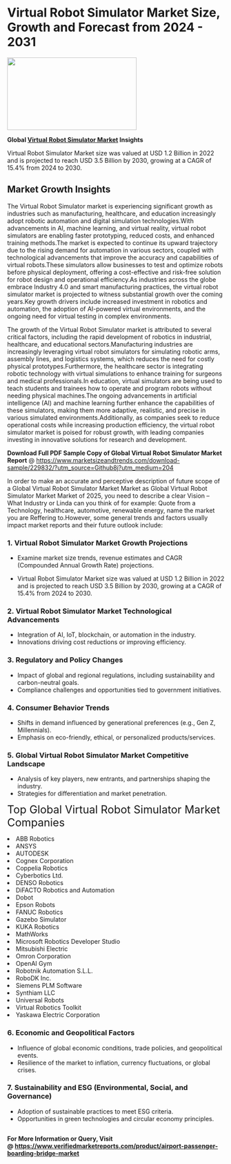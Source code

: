 <H1>Virtual Robot Simulator Market Size, Growth and Forecast from 2024 - 2031</H1><img class="aligncenter size-medium wp-image-584254" src="https://thirdeyenews.in/wp-content/uploads/2024/09/Global-Market-Research-300x168.jpeg" alt="" width="300" height="168" /><p><strong>Global&nbsp;<a href="https://www.marketsizeandtrends.com/download-sample/229832/?utm_source=Github8j?utm_medium=204">Virtual Robot Simulator Market</a> Insights</strong></p><p>Virtual Robot Simulator Market size was valued at USD 1.2 Billion in 2022 and is projected to reach USD 3.5 Billion by 2030, growing at a CAGR of 15.4% from 2024 to 2030.</p><p><h2>Market Growth Insights</h2> <p>The Virtual Robot Simulator market is experiencing significant growth as industries such as manufacturing, healthcare, and education increasingly adopt robotic automation and digital simulation technologies.With advancements in AI, machine learning, and virtual reality, virtual robot simulators are enabling faster prototyping, reduced costs, and enhanced training methods.The market is expected to continue its upward trajectory due to the rising demand for automation in various sectors, coupled with technological advancements that improve the accuracy and capabilities of virtual robots.These simulators allow businesses to test and optimize robots before physical deployment, offering a cost-effective and risk-free solution for robot design and operational efficiency.As industries across the globe embrace Industry 4.0 and smart manufacturing practices, the virtual robot simulator market is projected to witness substantial growth over the coming years.Key growth drivers include increased investment in robotics and automation, the adoption of AI-powered virtual environments, and the ongoing need for virtual testing in complex environments.</p> <p>The growth of the Virtual Robot Simulator market is attributed to several critical factors, including the rapid development of robotics in industrial, healthcare, and educational sectors.Manufacturing industries are increasingly leveraging virtual robot simulators for simulating robotic arms, assembly lines, and logistics systems, which reduces the need for costly physical prototypes.Furthermore, the healthcare sector is integrating robotic technology with virtual simulations to enhance training for surgeons and medical professionals.In education, virtual simulators are being used to teach students and trainees how to operate and program robots without needing physical machines.The ongoing advancements in artificial intelligence (AI) and machine learning further enhance the capabilities of these simulators, making them more adaptive, realistic, and precise in various simulated environments.Additionally, as companies seek to reduce operational costs while increasing production efficiency, the virtual robot simulator market is poised for robust growth, with leading companies investing in innovative solutions for research and development.<p><span class=""><strong>Download Full PDF Sample Copy of Global Virtual Robot Simulator Market Report</strong> @ <a href="https://www.marketsizeandtrends.com/download-sample/229832/?utm_source=Github8j?utm_medium=204" target="_blank">https://www.marketsizeandtrends.com/download-sample/229832/?utm_source=Github8j?utm_medium=204</a></span></p><p>In order to make an accurate and perceptive description of future scope of a Global&nbsp;Virtual Robot Simulator Market Market as Global&nbsp;Virtual Robot Simulator Market Market of 2025, you need to describe a clear Vision &ndash; What Industry or Linda can you think of for example: Quote from a Technology, healthcare, automotive, renewable energy, name the market you are Reffering to.However, some general trends and factors usually impact market reports and their future outlook include:</p><h3>1.&nbsp;<strong>Virtual Robot Simulator Market Growth Projections</strong></h3><ul><li>Examine market size trends, revenue estimates and CAGR (Compounded Annual Growth Rate) projections.</li><li><p>Virtual Robot Simulator Market size was valued at USD 1.2 Billion in 2022 and is projected to reach USD 3.5 Billion by 2030, growing at a CAGR of 15.4% from 2024 to 2030.</p></li></ul><h3>2.&nbsp;<strong>Virtual Robot Simulator Market Technological Advancements</strong></h3><ul><li>Integration of AI, IoT, blockchain, or automation in the industry.</li><li>Innovations driving cost reductions or improving efficiency.</li></ul><h3>3.&nbsp;<strong>Regulatory and Policy Changes</strong></h3><ul><li>Impact of global and regional regulations, including sustainability and carbon-neutral goals.</li><li>Compliance challenges and opportunities tied to government initiatives.</li></ul><h3>4.&nbsp;<strong>Consumer Behavior Trends</strong></h3><ul><li>Shifts in demand influenced by generational preferences (e.g., Gen Z, Millennials).</li><li>Emphasis on eco-friendly, ethical, or personalized products/services.</li></ul><h3>5.&nbsp;<strong>Global Virtual Robot Simulator Market Competitive Landscape</strong></h3><ul><li>Analysis of key players, new entrants, and partnerships shaping the industry.</li><li>Strategies for differentiation and market penetration.</li></ul><p data-pm-slice="1 1 []"><span style="color: inherit; font-family: inherit; font-size: 25px;">Top Global Virtual Robot Simulator Market Companies</span></p><div class="" data-test-id=""><p><li>ABB Robotics</li><li> ANSYS</li><li> AUTODESK</li><li> Cognex Corporation</li><li> Coppelia Robotics</li><li> Cyberbotics Ltd.</li><li> DENSO Robotics</li><li> DiFACTO Robotics and Automation</li><li> Dobot</li><li> Epson Robots</li><li> FANUC Robotics</li><li> Gazebo Simulator</li><li> KUKA Robotics</li><li> MathWorks</li><li> Microsoft Robotics Developer Studio</li><li> Mitsubishi Electric</li><li> Omron Corporation</li><li> OpenAI Gym</li><li> Robotnik Automation S.L.L.</li><li> RoboDK Inc.</li><li> Siemens PLM Software</li><li> Synthiam LLC</li><li> Universal Robots</li><li> Virtual Robotics Toolkit</li><li> Yaskawa Electric Corporation</li></p></div><h3>6.&nbsp;<strong>Economic and Geopolitical Factors</strong></h3><ul><li>Influence of global economic conditions, trade policies, and geopolitical events.</li><li>Resilience of the market to inflation, currency fluctuations, or global crises.</li></ul><h3>7.&nbsp;<strong>Sustainability and ESG (Environmental, Social, and Governance)</strong></h3><ul><li>Adoption of sustainable practices to meet ESG criteria.</li><li>Opportunities in green technologies and circular economy principles.</li></ul><h2><strong style="font-size: 14px;">For More Information or Query, Visit @&nbsp;</strong><a style="background-color: #ffffff; font-size: 14px;" href="https://www.marketsizeandtrends.com/report/virtual-robot-simulator-market/" target="_blank">https://www.verifiedmarketreports.com/product/airport-passenger-boarding-bridge-market</a></h2>